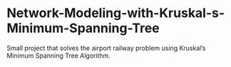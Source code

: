 # Network-Modeling-with-Kruskal-s-Minimum-Spanning-Tree
Small project that solves the airport railway problem using Kruskal’s Minimum Spanning Tree Algorithm.
